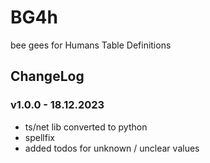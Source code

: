 # BG4h

bee gees for Humans Table Definitions

## ChangeLog
### v1.0.0 - 18.12.2023

- ts/net lib converted to python
- spellfix
- added todos for unknown / unclear values

